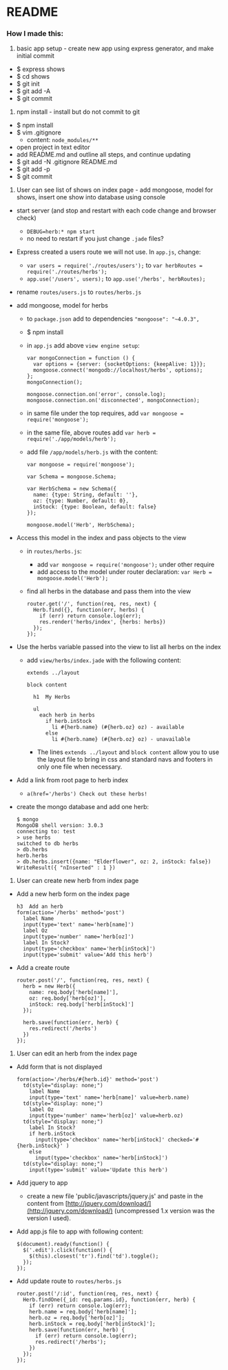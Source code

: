 # README

### How I made this:

1. basic app setup - create new app using express generator, and make initial commit
  * $ express shows
  * $ cd shows
  * $ git init
  * $ git add -A
  * $ git commit
1. npm install - install but do not commit to git
  * $ npm install
  * $ vim .gitignore
    * content: `node_modules/**`
  * open project in text editor
  * add README.md and outline all steps, and continue updating
  * $ git add -N .gitignore README.md
  * $ git add -p
  * $ git commit
1. User can see list of shows on index page - add mongoose, model for shows, insert one show into database using console
  * start server (and stop and restart with each code change and browser check)
    * `DEBUG=herb:* npm start`
    * no need to restart if you just change `.jade` files?
  * Express created a users route we will not use. In `app.js`, change:
    * `var users = require('./routes/users');` to `var herbRoutes = require('./routes/herbs');`
    * `app.use('/users', users);` to `app.use('/herbs', herbRoutes);`
  * rename `routes/users.js` to `routes/herbs.js`
  * add mongoose, model for herbs
    * to `package.json` add to dependencies `"mongoose": "~4.0.3",`
    * $ npm install
    * in `app.js` add above `view engine setup`:

      ```
      var mongoConnection = function () {
        var options = {server: {socketOptions: {keepAlive: 1}}};
        mongoose.connect('mongodb://localhost/herbs', options);
      };
      mongoConnection();

      mongoose.connection.on('error', console.log);
      mongoose.connection.on('disconnected', mongoConnection);
      ```

    * in same file under the top requires, add `var mongoose = require('mongoose');`
    * in the same file, above routes add `var herb = require('./app/models/herb');`
    * add file `/app/models/herb.js` with the content:

      ```
      var mongoose = require('mongoose');

      var Schema = mongoose.Schema;

      var HerbSchema = new Schema({
        name: {type: String, default: ''},
        oz: {type: Number, default: 0},
        inStock: {type: Boolean, default: false}
      });

      mongoose.model('Herb', HerbSchema);
      ```
  * Access this model in the index and pass objects to the view
    * in `routes/herbs.js`:
      * add `var mongoose = require('mongoose');` under other require
      * add access to the model under router declaration: `var Herb = mongoose.model('Herb');`
    * find all herbs in the database and pass them into the view

      ```
      router.get('/', function(req, res, next) {
        Herb.find({}, function(err, herbs) {
          if (err) return console.log(err);
          res.render('herbs/index', {herbs: herbs})
        });
      });
      ```
  * Use the herbs variable passed into the view to list all herbs on the index
    * add `view/herbs/index.jade` with the following content:

      ```
      extends ../layout

      block content

        h1  My Herbs

        ul
          each herb in herbs
            if herb.inStock
              li #{herb.name} (#{herb.oz} oz) - available
            else
              li #{herb.name} (#{herb.oz} oz) - unavailable
      ```

      * The lines `extends ../layout` and `block content` allow you to use the layout file to bring in css and standard navs and footers in only one file when necessary.

  * Add a link from root page to herb index
    * `a(href='/herbs') Check out these herbs!`
  * create the mongo database and add one herb:

    ```
    $ mongo
    MongoDB shell version: 3.0.3
    connecting to: test
    > use herbs
    switched to db herbs
    > db.herbs
    herb.herbs
    > db.herbs.insert({name: "Elderflower", oz: 2, inStock: false})
    WriteResult({ "nInserted" : 1 })
    ```

1. User can create new herb from index page
  * Add a new herb form on the index page

    ```
    h3  Add an herb
    form(action='/herbs' method='post')
      label Name
      input(type='text' name='herb[name]')
      label Oz
      input(type='number' name='herb[oz]')
      label In Stock?
      input(type='checkbox' name='herb[inStock]')
      input(type='submit' value='Add this herb')
    ```

  * Add a create route

    ```
    router.post('/', function(req, res, next) {
      herb = new Herb({
        name: req.body['herb[name]'],
        oz: req.body['herb[oz]'],
        inStock: req.body['herb[inStock]']
      });

      herb.save(function(err, herb) {
        res.redirect('/herbs')
      })
    });
    ```

1. User can edit an herb from the index page
  * Add form that is not displayed

    ```
    form(action='/herbs/#{herb.id}' method='post')
      td(style="display: none;")
        label Name
        input(type='text' name='herb[name]' value=herb.name)
      td(style="display: none;")
        label Oz
        input(type='number' name='herb[oz]' value=herb.oz)
      td(style="display: none;")
        label In Stock?
        if herb.inStock
          input(type='checkbox' name='herb[inStock]' checked='#{herb.inStock}' )
        else
          input(type='checkbox' name='herb[inStock]')
      td(style="display: none;")
        input(type='submit' value='Update this herb')
    ```

  * Add jquery to app
    * create a new file 'public/javascripts/jquery.js' and paste in the content from [http://jquery.com/download/](http://jquery.com/download/) (uncompressed 1.x version was the version I used).
  * Add app.js file to app with following content:

    ```
    $(document).ready(function() {
      $('.edit').click(function() {
        $(this).closest('tr').find('td').toggle();
      });
    });
    ```

  * Add update route to `routes/herbs.js`

    ```
    router.post('/:id', function(req, res, next) {
      Herb.findOne({_id: req.params.id}, function(err, herb) {
        if (err) return console.log(err);
        herb.name = req.body['herb[name]'];
        herb.oz = req.body['herb[oz]'];
        herb.inStock = req.body['herb[inStock]'];
        herb.save(function(err, herb) {
          if (err) return console.log(err);
          res.redirect('/herbs');
        })
      });
    });
    ```
